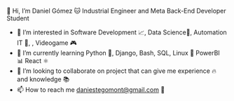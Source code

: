 👋 Hi, I’m Daniel Gómez :cat:
Industrial Engineer and Meta Back-End Developer Student

- 👀 I’m interested in Software Development :chart_with_upwards_trend:, Data Science:rocket:, Automation IT :turtle:, , Videogame :video_game:
- 🌱 I’m currently learning Python :snake:, Django, Bash, SQL, Linux :penguin: PowerBI :bar_chart: React ⚛️
- 💞️ I’m looking to collaborate on project that can give me experience :fire: and knowledge :books:
- 📫 How to reach me daniestegomont@gmail.com :email:

<!---
Degomezm/Degomezm is a ✨ special ✨ repository because its `README.md` (this file) appears on your GitHub profile.
You can click the Preview link to take a look at your changes.
--->
